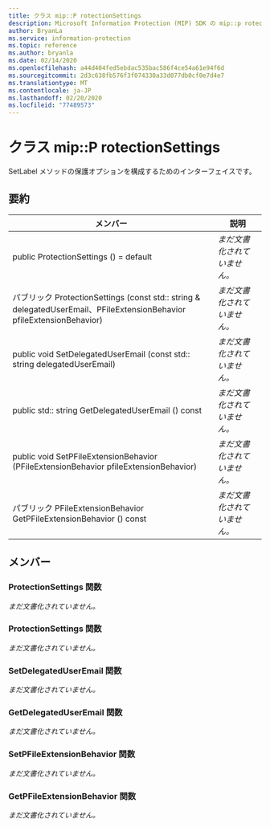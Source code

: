 ```yaml
---
title: クラス mip::P rotectionSettings
description: Microsoft Information Protection (MIP) SDK の mip::p rotectionsettings クラスについて説明します。
author: BryanLa
ms.service: information-protection
ms.topic: reference
ms.author: bryanla
ms.date: 02/14/2020
ms.openlocfilehash: a44d404fed5ebdac535bac586f4ce54a61e94f6d
ms.sourcegitcommit: 2d3c638fb576f3f074330a33d077db0cf0e7d4e7
ms.translationtype: MT
ms.contentlocale: ja-JP
ms.lasthandoff: 02/20/2020
ms.locfileid: "77489573"
---
```

# <a name="class-mipprotectionsettings"></a>クラス mip::P rotectionSettings 
SetLabel メソッドの保護オプションを構成するためのインターフェイスです。
  
## <a name="summary"></a>要約
 メンバー                        | 説明                                
--------------------------------|---------------------------------------------
public ProtectionSettings () = default  | _まだ文書化されていません。_
パブリック ProtectionSettings (const std:: string & delegatedUserEmail、PFileExtensionBehavior pfileExtensionBehavior)  | _まだ文書化されていません。_
public void SetDelegatedUserEmail (const std:: string delegatedUserEmail)  | _まだ文書化されていません。_
public std:: string GetDelegatedUserEmail () const  | _まだ文書化されていません。_
public void SetPFileExtensionBehavior (PFileExtensionBehavior pfileExtensionBehavior)  | _まだ文書化されていません。_
パブリック PFileExtensionBehavior GetPFileExtensionBehavior () const  | _まだ文書化されていません。_
  
## <a name="members"></a>メンバー
  
### <a name="protectionsettings-function"></a>ProtectionSettings 関数
_まだ文書化されていません。_

  
### <a name="protectionsettings-function"></a>ProtectionSettings 関数
_まだ文書化されていません。_

  
### <a name="setdelegateduseremail-function"></a>SetDelegatedUserEmail 関数
_まだ文書化されていません。_

  
### <a name="getdelegateduseremail-function"></a>GetDelegatedUserEmail 関数
_まだ文書化されていません。_

  
### <a name="setpfileextensionbehavior-function"></a>SetPFileExtensionBehavior 関数
_まだ文書化されていません。_

  
### <a name="getpfileextensionbehavior-function"></a>GetPFileExtensionBehavior 関数
_まだ文書化されていません。_
